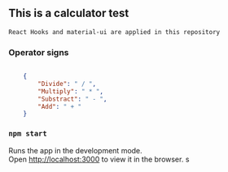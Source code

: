 ## This is a calculator test
    React Hooks and material-ui are applied in this repository

### Operator signs
```json

    {
        "Divide": " / ",
        "Multiply": " * ",
        "Substract": " - ",
        "Add": " + "
    }
```

### `npm start`

Runs the app in the development mode.<br />
Open [http://localhost:3000](http://localhost:3000) to view it in the browser.
s

